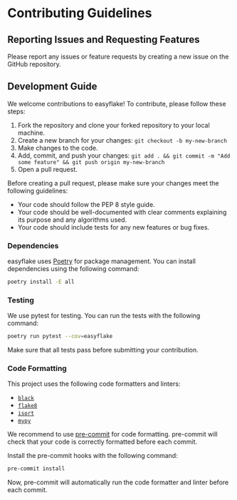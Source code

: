 # Contributing Guidelines

## Reporting Issues and Requesting Features

Please report any issues or feature requests by creating a new issue on the GitHub repository.

## Development Guide

We welcome contributions to easyflake! To contribute, please follow these steps:

1. Fork the repository and clone your forked repository to your local machine.
1. Create a new branch for your changes: `git checkout -b my-new-branch`
1. Make changes to the code.
1. Add, commit, and push your changes: `git add . && git commit -m "Add some feature" && git push origin my-new-branch`
1. Open a pull request.

Before creating a pull request, please make sure your changes meet the following guidelines:

* Your code should follow the PEP 8 style guide.
* Your code should be well-documented with clear comments explaining its purpose and any algorithms used.
* Your code should include tests for any new features or bug fixes.

### Dependencies

easyflake uses [Poetry](https://python-poetry.org/) for package management. You can install dependencies using the following command:

```bash
poetry install -E all
```

### Testing

We use pytest for testing. You can run the tests with the following command:

```bash
poetry run pytest --cov=easyflake
```

Make sure that all tests pass before submitting your contribution.

### Code Formatting

This project uses the following code formatters and linters:

* [`black`](https://black.readthedocs.io/en/stable/)
* [`flake8`](https://flake8.pycqa.org/en/latest/)
* [`isort`](https://pycqa.github.io/isort/)
* [`mypy`](https://mypy.readthedocs.io/en/stable/)

We recommend to use [pre-commit](https://pre-commit.com/) for code formatting. pre-commit will check that your code is correctly formatted before each commit.

Install the pre-commit hooks with the following command:

```bash
pre-commit install
```

Now, pre-commit will automatically run the code formatter and linter before each commit.
